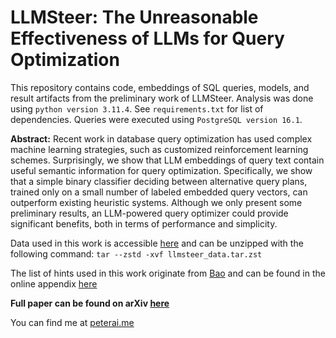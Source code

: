 # LLMSteer: The Unreasonable Effectiveness of LLMs for Query Optimization
This repository contains code, embeddings of SQL queries, models, and result artifacts from the preliminary work of LLMSteer. Analysis was done using `python version 3.11.4`. See `requirements.txt` for list of dependencies. Queries were executed using `PostgreSQL version 16.1`.

**Abstract:** Recent work in database query optimization has used complex machine learning strategies, such as customized reinforcement learning schemes. Surprisingly, we show that LLM embeddings of query text contain useful semantic information for query optimization. Specifically, we show that a simple binary classifier deciding between alternative query plans, trained only on a small number of labeled embedded query vectors, can outperform existing heuristic systems. Although we only present some preliminary results, an LLM-powered query optimizer could provide significant benefits, both in terms of performance and simplicity.

Data used in this work is accessible [here](https://www.dropbox.com/scl/fi/o0bqsm5osdm3wsotg7i5e/llmsteer_data.tar.zst?rlkey=8u4t506zpm42vst5w1l4slxca&st=logxe3pp&dl=0) and can be unzipped with the following command: `tar --zstd -xvf llmsteer_data.tar.zst`

The list of hints used in this work originate from [Bao](https://dl.acm.org/doi/pdf/10.1145/3448016.3452838) and can be found in the online appendix [here](https://rmarcus.info/appendix.html)

**Full paper can be found on arXiv [here](https://arxiv.org/abs/2411.02862)**

You can find me at [peterai.me](https://peterai.me)
